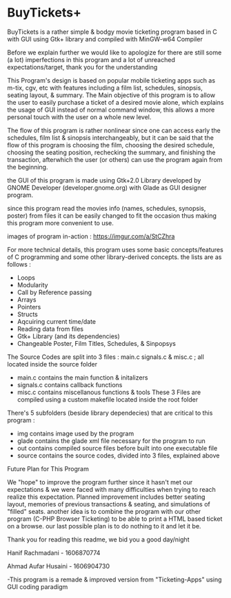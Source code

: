 # BuyTickets+

BuyTickets is a rather simple & bodgy movie ticketing program based in C with GUI using Gtk+ library and compiled with MinGW-w64 Compiler

Before we explain further we would like to apologize for there are still some (a lot) imperfections in this program and a lot of unreached expectations/target, thank you for the understanding

This Program's design is based on popular mobile ticketing apps such as m-tix, cgv, etc with features including a film list, schedules, sinopsis, seating layout, & summary.
The Main objective of this program is to allow the user to easily purchase a ticket of a desired movie alone, which explains the usage of GUI instead of normal command window, this allows a more personal touch with the user on a whole new level.

The flow of this program is rather nonlinear since one can access early the schedules, film list & sinopsis interchangeably, but it can be said that the flow of this program is choosing the film, choosing the desired schedule, choosing the seating position, rechecking the summary, and finishing the transaction, afterwhich the user (or others) can use the program again from the beginning.

the GUI of this program is made using Gtk+2.0 Library developed by GNOME Developer (developer.gnome.org) with Glade as GUI designer program.

since this program read the movies info (names, schedules, synopsis, poster) from files it can be easily changed to fit the occasion thus making this program more convenient to use.

images of program in-action : https://imgur.com/a/StCZhra

For more technical details, this program uses some basic concepts/features of C programming and some other library-derived concepts.
the lists are as follows :

- Loops
- Modularity
- Call by Reference passing
- Arrays
- Pointers
- Structs
- Aqcuiring current time/date
- Reading data from files
- Gtk+ Library (and its dependencies)
- Changeable Poster, Film Titles, Schedules, & Sinpopsys

The Source Codes are split into 3 files : main.c signals.c & misc.c ; all located inside the source folder
- main.c contains the main function & initalizers
- signals.c contains callback functions
- misc.c contains miscellanous functions & tools
These 3 Files are compiled using a custom makefile located inside the root folder

There's 5 subfolders (beside library dependecies) that are critical to this program :
- img contains image used by the program
- glade contains the glade xml file necessary for the program to run
- out contains compiled source files before built into one executable file
- source contains the source codes, divided into 3 files, explained above

Future Plan for This Program 

We "hope" to improve the program further since it hasn't met our expectations & we were faced with many difficulties when trying to reach realize this expectation. Planned improvement includes better seating layout, memories of previous transactions & seating, and simulations of "filled" seats. another idea is to combine the program with our other program (C-PHP Browser Ticketing) to be able to print a HTML based ticket on a browse. our last possible plan is to do nothing to it and let it be.

Thank you for reading this readme, we bid you a good day/night

Hanif Rachmadani - 1606870774

Ahmad Aufar Husaini - 1606904730

-This program is a remade & improved version from "Ticketing-Apps" using GUI coding paradigm
